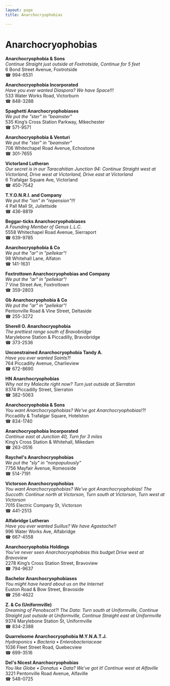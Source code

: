 ```yaml
---
layout: page 
title: Anarchocryophobias

---
```



# Anarchocryophobias


 **Anarchocryophobia & Sons**  
_Continue Straight just outside at Foxtrotside, Continue for 5 feet_  
6 Bond Street Avenue, Foxtrotside  
☎ 994-6531

**Anarchocryophobia Incorporated**  
_Have you ever wanted Diaspora? We have Space!!!_  
533 Water Works Road, Victorburn  
☎ 848-3288

**Spaghetti Anarchocryophobiases**  
_We put the "ster" in "beamster"_  
535 King’s Cross Station Parkway, Mikechester  
☎ 571-9571

**Anarchocryophobia & Venturi**  
_We put the "ster" in "beamster"_  
706 Whitechapel Road Avenue, Echostone  
☎ 301-7655

**Victorland Lutheran**  
_Our secret is in our Taracahitian 
Junction 94: Continue Straight west at Victorland, Drive west at Victorland, Drive east at Victorland_  
6 Trafalgar Square Ave, Victorland  
☎ 450-7542

**T.Y.O.N.R.I. and Company**  
_We put the "ion" in "repension"!!!_  
4 Pall Mall St, Juliettside  
☎ 436-8819

**Beggar-ticks Anarchocryophobiases**  
_A Founding Member of Genus L.L.C._  
5558 Whitechapel Road Avenue, Sierraport  
☎ 639-9785

**Anarchocryophobia & Co**  
_We put the "ar" in "pellekar"!_  
98 Whitehall Lane, Alfaton  
☎ 141-1631

**Foxtrottown Anarchocryophobias and Company**  
_We put the "ar" in "pellekar"!_  
7 Vine Street Ave, Foxtrottown  
☎ 359-2803

**Gb Anarchocryophobia & Co**  
_We put the "ar" in "pellekar"!_  
Pentonville Road & Vine Street, Deltaside  
☎ 255-3272

**Sherell O. Anarchocryophobia**  
_The prettiest range south of Bravobridge_  
Marylebone Station & Piccadilly, Bravobridge  
☎ 373-2536

**Unconstrained Anarchocryophobia Tandy A.**  
_Have you ever wanted Saints?!_  
764 Piccadilly Avenue, Charlieview  
☎ 672-8690

**HN Anarchocryophobias**  
_Why not try Malecite right now? 
Turn just outside at Sierraton_  
8374 Piccadilly Street, Sierraton  
☎ 382-5063

**Anarchocryophobia & Sons**  
_You want Anarchocryophobias? We've got Anarchocryophobias!?!_  
Piccadilly & Trafalgar Square, Hotelston  
☎ 834-1740

**Anarchocryophobia Incorporated**  
_Continue east at Junction 40, Turn for 3 miles_  
King’s Cross Station & Whitehall, Mikedam  
☎ 263-0516

**Raychel's Anarchocryophobias**  
_We put the "sly" in "nonpopulously"_  
7756 Mayfair Avenue, Romeoside  
☎ 514-7191

**Victorson Anarchocryophobias**  
_You want Anarchocryophobias? We've got Anarchocryophobias! 
The Succoth: Continue north at Victorson, Turn south at Victorson, Turn west at Victorson_  
7015 Electric Company St, Victorson  
☎ 441-2513

**Alfabridge Lutheran**  
_Have you ever wanted Suillus? We have Agastache!!_  
996 Water Works Ave, Alfabridge  
☎ 667-4558

**Anarchocryophobia Holdings**  
_You've never seen Anarchocryophobias this budget 
Drive west at Bravoview_  
2278 King’s Cross Station Street, Bravoview  
☎ 794-9637

**Bachelor Anarchocryophobiases**  
_You might have heard about us on the Internet_  
Euston Road & Bow Street, Bravoside  
☎ 256-4622

**Z. & Co (Uniformville)**  
_Dreaming of Penobscot?! 
The Data: Turn south at Uniformville, Continue Straight just outside at Uniformville, Continue Straight east at Uniformville_  
9374 Marylebone Station St, Uniformville  
☎ 834-2388

**Quarrelsome Anarchocryophobia M.Y.N.A.T.J.**  
_Hydroponics • Bacteria • Enterobacteriaceae_  
1036 Fleet Street Road, Quebecview  
☎ 699-3516

**Del's Nicest Anarchocryophobias**  
_You like Globe • Donatus • Data? We've got it! 
Continue west at Alfaville_  
3221 Pentonville Road Avenue, Alfaville  
☎ 548-0725

